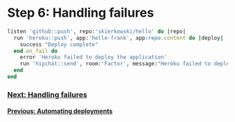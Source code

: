 # Step 6: Handling failures

```ruby
listen 'github::push', repo:'skierkowski/hello' do |repo|
  run 'heroku::push', app:'hello-frank', app:repo.content do |deploy|
    success "Deploy complete"
  end.on_fail do
    error 'Heroku failed to deploy the application'
    run 'hipchat::send', room:'Factor', message:"Heroku failed to deploy the app 'hello-frank'"
  end
end
```


### [Next: Handling failures](/learn/step_7_organizing_workflows)
#### [Previous: Automating deployments](/learn/step_5_auto_deploy)